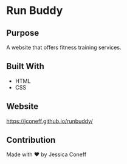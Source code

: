 # Run Buddy

## Purpose
A website that offers fitness training services.

## Built With
* HTML
* CSS

## Website
https://jconeff.github.io/runbuddy/

## Contribution
Made with ❤️ by Jessica Coneff
